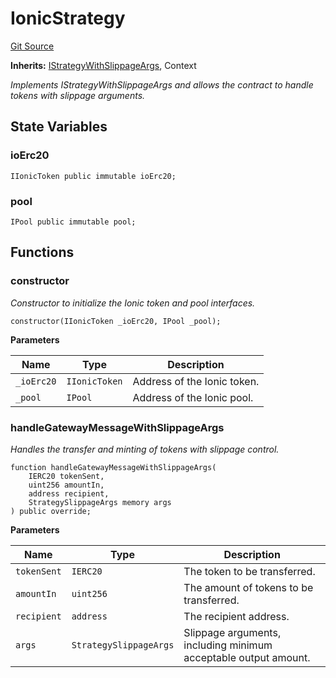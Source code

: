 # IonicStrategy
[Git Source](https://github.com/bob-collective/bob/blob/1abe7d0a95cbaa62e47217036600733eae5f19f9/src/gateway/strategy/IonicStrategy.sol)

**Inherits:**
[IStrategyWithSlippageArgs](/src/gateway/IStrategy.sol/abstract.IStrategyWithSlippageArgs.md), Context

*Implements IStrategyWithSlippageArgs and allows the contract to handle tokens with slippage arguments.*


## State Variables
### ioErc20

```solidity
IIonicToken public immutable ioErc20;
```


### pool

```solidity
IPool public immutable pool;
```


## Functions
### constructor

*Constructor to initialize the Ionic token and pool interfaces.*


```solidity
constructor(IIonicToken _ioErc20, IPool _pool);
```
**Parameters**

|Name|Type|Description|
|----|----|-----------|
|`_ioErc20`|`IIonicToken`|Address of the Ionic token.|
|`_pool`|`IPool`|Address of the Ionic pool.|


### handleGatewayMessageWithSlippageArgs

*Handles the transfer and minting of tokens with slippage control.*


```solidity
function handleGatewayMessageWithSlippageArgs(
    IERC20 tokenSent,
    uint256 amountIn,
    address recipient,
    StrategySlippageArgs memory args
) public override;
```
**Parameters**

|Name|Type|Description|
|----|----|-----------|
|`tokenSent`|`IERC20`|The token to be transferred.|
|`amountIn`|`uint256`|The amount of tokens to be transferred.|
|`recipient`|`address`|The recipient address.|
|`args`|`StrategySlippageArgs`|Slippage arguments, including minimum acceptable output amount.|


